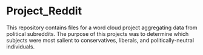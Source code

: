 # Project_Reddit
This repository contains files for a word cloud project aggregating data from political subreddits. The purpose of this projects was to determine which subjects were most salient to conservatives, liberals, and politically-neutral individuals.
